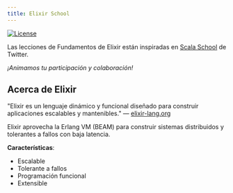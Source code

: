 ```yaml
---
title: Elixir School
---
```


[![License](//img.shields.io/badge/license-MIT-brightgreen.svg)](http://opensource.org/licenses/MIT)

Las lecciones de Fundamentos de Elixir están inspiradas en [Scala School](http://twitter.github.io/scala_school/) de Twitter.

_¡Animamos tu participación y colaboración!_

## Acerca de Elixir

"Elixir es un lenguaje dinámico y funcional diseñado para construir aplicaciones escalables y mantenibles." — [elixir-lang.org](http://elixir-lang.org/)

Elixir aprovecha la Erlang VM (BEAM) para construir sistemas distribuidos y tolerantes a fallos con baja latencia.

__Características__:

+ Escalable
+ Tolerante a fallos
+ Programación funcional
+ Extensible
